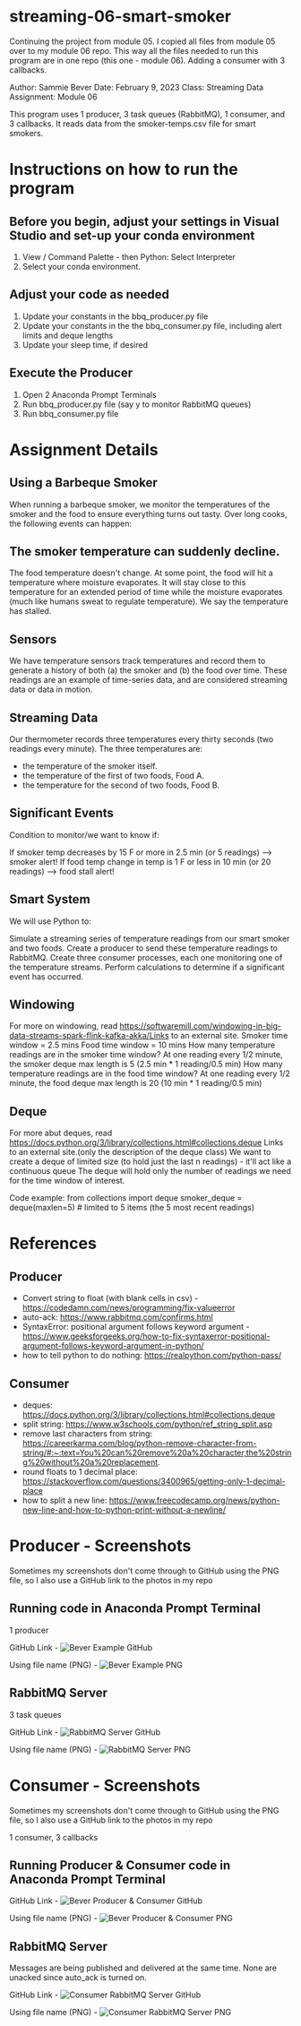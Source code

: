 # streaming-06-smart-smoker
Continuing the project from module 05. I copied all files from module 05 over to my module 06 repo. This way all the files needed to run this program are in one repo (this one - module 06). Adding a consumer with 3 callbacks.

Author: Sammie Bever
Date: February 9, 2023 
Class: Streaming Data 
Assignment: Module 06

This program uses 1 producer, 3 task queues (RabbitMQ), 1 consumer, and 3 callbacks. 
It reads data from the smoker-temps.csv file for smart smokers.

# Instructions on how to run the program
## Before you begin, adjust your settings in Visual Studio and set-up your conda environment
1. View / Command Palette - then Python: Select Interpreter
2. Select your conda environment. 

## Adjust your code as needed
1. Update your constants in the bbq_producer.py file
2. Update your constants in the the bbq_consumer.py file, including alert limits and deque lengths
3. Update your sleep time, if desired

## Execute the Producer
1. Open 2 Anaconda Prompt Terminals
2. Run bbq_producer.py file (say y to monitor RabbitMQ queues)
3. Run bbq_consumer.py file

# Assignment Details
## Using a Barbeque Smoker
When running a barbeque smoker, we monitor the temperatures of the smoker and the food to ensure everything turns out tasty. Over long cooks, the following events can happen:

## The smoker temperature can suddenly decline.
The food temperature doesn't change. At some point, the food will hit a temperature where moisture evaporates. It will stay close to this temperature for an extended period of time while the moisture evaporates (much like humans sweat to regulate temperature). We say the temperature has stalled.

## Sensors
We have temperature sensors track temperatures and record them to generate a history of both (a) the smoker and (b) the food over time. These readings are an example of time-series data, and are considered streaming data or data in motion.

## Streaming Data
Our thermometer records three temperatures every thirty seconds (two readings every minute). The three temperatures are:

- the temperature of the smoker itself.
- the temperature of the first of two foods, Food A.
- the temperature for the second of two foods, Food B.
 
## Significant Events
Condition to monitor/we want to know if:

If smoker temp decreases by 15 F or more in 2.5 min (or 5 readings)  --> smoker alert!
If food temp change in temp is 1 F or less in 10 min (or 20 readings)  --> food stall alert!

## Smart System
We will use Python to:

Simulate a streaming series of temperature readings from our smart smoker and two foods.
Create a producer to send these temperature readings to RabbitMQ.
Create three consumer processes, each one monitoring one of the temperature streams. 
Perform calculations to determine if a significant event has occurred.
 
## Windowing
For more on windowing, read https://softwaremill.com/windowing-in-big-data-streams-spark-flink-kafka-akka/Links to an external site.
Smoker time window = 2.5 mins
Food time window = 10 mins
How many temperature readings are in the smoker time window? At one reading every 1/2 minute, the smoker deque max length is 5 (2.5 min * 1 reading/0.5 min)
How many temperature readings are in the food time window? At one reading every 1/2 minute, the food deque max length is 20 (10 min * 1 reading/0.5 min) 
 
## Deque
For more abut deques, read https://docs.python.org/3/library/collections.html#collections.deque Links to an external site.(only the description of the deque class)
We want to create a deque of limited size (to hold just the last n readings) - it'll act like a continuous queue
The deque will hold only the number of readings we need for the time window of interest. 

Code example:
from collections import deque
smoker_deque = deque(maxlen=5)  # limited to 5 items (the 5 most recent readings)

# References
## Producer
- Convert string to float (with blank cells in csv) - https://codedamn.com/news/programming/fix-valueerror
- auto-ack: https://www.rabbitmq.com/confirms.html
- SyntaxError: positional argument follows keyword argument - https://www.geeksforgeeks.org/how-to-fix-syntaxerror-positional-argument-follows-keyword-argument-in-python/
- how to tell python to do nothing: https://realpython.com/python-pass/

## Consumer
- deques: https://docs.python.org/3/library/collections.html#collections.deque
- split string: https://www.w3schools.com/python/ref_string_split.asp
- remove last characters from string: https://careerkarma.com/blog/python-remove-character-from-string/#:~:text=You%20can%20remove%20a%20character,the%20string%20without%20a%20replacement.
- round floats to 1 decimal place: https://stackoverflow.com/questions/3400965/getting-only-1-decimal-place
- how to split a new line: https://www.freecodecamp.org/news/python-new-line-and-how-to-python-print-without-a-newline/

# Producer - Screenshots
Sometimes my screenshots don't come through to GitHub using the PNG file, so I also use a GitHub link to the photos in my repo

## Running code in Anaconda Prompt Terminal
1 producer

GitHub Link - 
![Bever Example GitHub](https://github.com/s520250/streaming-05-smart-smoker/blob/main/Screenshot_BBQ_Producer_AnacondaTerminal.PNG)

Using file name (PNG) -
![Bever Example PNG](Screenshot_BBQ_Producer_AnacondaTerminal.PNG)

## RabbitMQ Server
3 task queues

GitHub Link - 
![RabbitMQ Server GitHub](https://github.com/s520250/streaming-05-smart-smoker/blob/main/Screenshot_BBQ_Producer_RabbitMQ.PNG)

Using file name (PNG) -
![RabbitMQ Server PNG](Screenshot_BBQ_Producer_RabbitMQ.PNG)

# Consumer - Screenshots
Sometimes my screenshots don't come through to GitHub using the PNG file, so I also use a GitHub link to the photos in my repo

1 consumer, 3 callbacks

## Running Producer & Consumer code in Anaconda Prompt Terminal
GitHub Link - 
![Bever Producer & Consumer GitHub]()

Using file name (PNG) -
![Bever Producer & Consumer PNG](Screenshot_BBQ_Producer&Consumer1.PNG)

## RabbitMQ Server
Messages are being published and delivered at the same time. None are unacked since auto_ack is turned on.

GitHub Link - 
![Consumer RabbitMQ Server GitHub]()

Using file name (PNG) -
![Consumer RabbitMQ Server PNG](Screenshot_BBQ_Consumer_RabbitMQ.PNG)